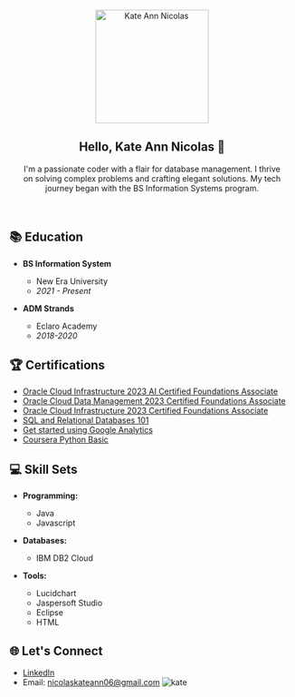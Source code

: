 <div align="center" style="background-color: #blue; padding: 20px; border-radius: 10px;">

  <img src="![kate](https://github.com/Nicolaskateann/Nicolaskateann/assets/152600123/30007333-dfb6-4cdf-a383-66cf110a76c9)" alt="Kate Ann Nicolas" width="200"/>

## Hello, Kate Ann Nicolas 👋

I'm a passionate coder with a flair for database management. I thrive on solving complex problems and crafting elegant solutions. My tech journey began with the BS Information Systems program.
</div>

## 📚 Education

- **BS Information System**
  - New Era University
  - *2021 - Present*

- **ADM Strands**
  - Eclaro Academy
  - *2018-2020*

## 🏆 Certifications

- [Oracle Cloud Infrastructure 2023 AI Certified Foundations Associate](https://certification-link1.com)
- [Oracle Cloud Data Management 2023 Certified Foundations Associate](https://certification-link2.com)
- [Oracle Cloud Infrastructure 2023 Certified Foundations Associate](https://certification-link3.com)
- [SQL and Relational Databases 101](https://certification-link4.com)
- [Get started using Google Analytics ](https://skillshop.credential.net/2b2386a6-0abb-4e0d-b610-6b6ca3690e18)
- [Coursera Python Basic ]([https://certification-link4.com](https://www.coursera.org/account/accomplishments/certificate/TDFJC62TPBSA))

## 💻 Skill Sets

- **Programming:**
  - Java
  - Javascript

- **Databases:**
  - IBM DB2 Cloud

- **Tools:**
  - Lucidchart
  - Jaspersoft Studio
  - Eclipse
  - HTML

## 🌐 Let's Connect

- [LinkedIn](https://www.linkedin.com/in/kate-ann-nicolas-6b9373272/)
- Email: nicolaskateann06@gmail.com
![kate](https://github.com/Nicolaskateann/Nicolaskateann/assets/152600123/30007333-dfb6-4cdf-a383-66cf110a76c9)
